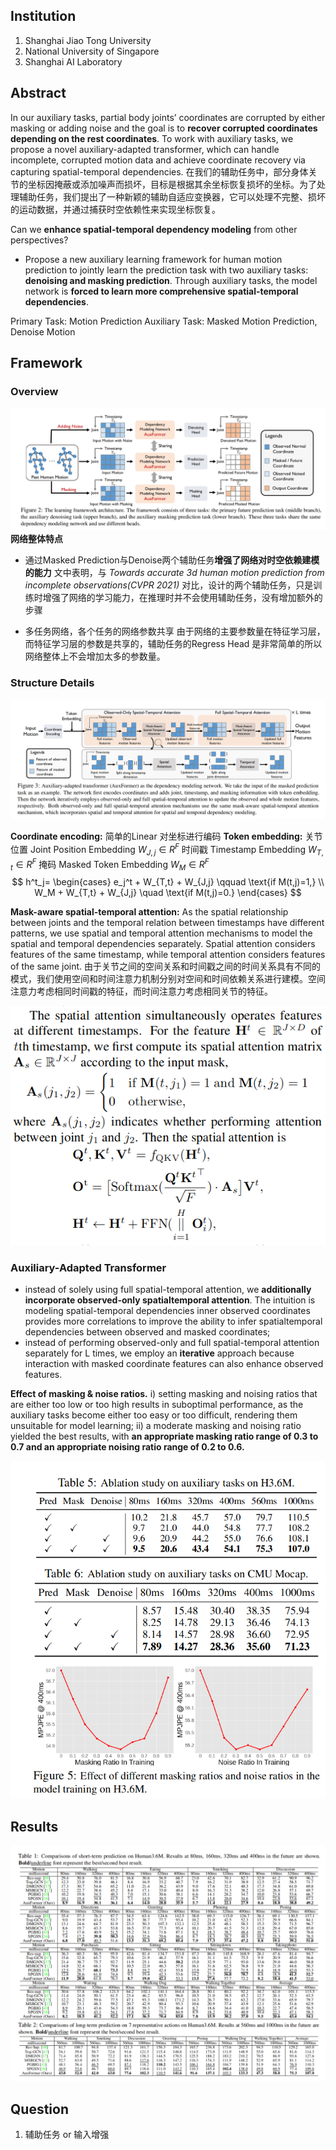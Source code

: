 ## Institution
1. Shanghai Jiao Tong University
2. National University of Singapore
3. Shanghai AI Laboratory
## Abstract
In our auxiliary tasks, partial body joints’ coordinates are corrupted by either masking or adding noise and the goal is to **recover corrupted coordinates depending on the rest coordinates**. To work with auxiliary tasks, we propose a novel auxiliary-adapted transformer, which can handle incomplete, corrupted motion data and achieve coordinate recovery via capturing spatial-temporal dependencies.
在我们的辅助任务中，部分身体关节的坐标因掩蔽或添加噪声而损坏，目标是根据其余坐标恢复损坏的坐标。为了处理辅助任务，我们提出了一种新颖的辅助自适应变换器，它可以处理不完整、损坏的运动数据，并通过捕获时空依赖性来实现坐标恢复。

Can we **enhance spatial-temporal dependency modeling** from other perspectives?
+ Propose a new auxiliary learning framework for human motion prediction to jointly learn the prediction task with two auxiliary tasks: **denoising and masking prediction**. Through auxiliary tasks, the model network is **forced to learn more comprehensive spatial-temporal dependencies**.

Primary Task: Motion Prediction
Auxiliary Task: Masked Motion Prediction, Denoise Motion

## Framework
### Overview
![Framework](./attachment/FrameWork20230824221334.png)
**网络整体特点**
+ 通过Masked Prediction与Denoise两个辅助任务**增强了网络对时空依赖建模的能力**
	文中表明，与 *Towards accurate 3d human motion prediction from incomplete observations(CVPR 2021)* 对比，设计的两个辅助任务，只是训练时增强了网络的学习能力，在推理时并不会使用辅助任务，没有增加额外的步骤

+ 多任务网络，各个任务的网络参数共享
	由于网络的主要参数量在特征学习层，而特征学习层的参数是共享的，辅助任务的Regress Head 是非常简单的所以网络整体上不会增加太多的参数量。

### Structure Details

![StructureDetails](./attachment/StructureDetails20230825184804.png)

**Coordinate encoding:** 简单的Linear 对坐标进行编码
**Token embedding:** 
关节位置    Joint Position Embedding  $W_{J,j} \in R^{F}$ 
时间戳      Timestamp Embedding     $W_{T,t} \in R^F$
掩码        Masked Token Embedding $W_M \in R^F$
$$
h^t_j=
\begin{cases}
e_j^t + W_{T,t} + W_{J,j} \qquad \text{if M(t,j)=1,}   \\
W_M + W_{T,t} + W_{J,j}  \quad \text{if M(t,j)=0.}
\end{cases}
$$

**Mask-aware spatial-temporal attention:**
As the spatial relationship between joints and the temporal relation between timestamps have different patterns, we use spatial and temporal attention mechanisms to model the spatial and temporal dependencies separately.
Spatial attention considers features of the same timestamp, while temporal attention considers features of the same joint.
由于关节之间的空间关系和时间戳之间的时间关系具有不同的模式，我们使用空间和时间注意力机制分别对空间和时间依赖关系进行建模。空间注意力考虑相同时间戳的特征，而时间注意力考虑相同关节的特征。

![AttentionFormula](./attachment/AttentionFormula20230825191651.png)

### Auxiliary-Adapted Transformer
+ instead of solely using full spatial-temporal attention, we **additionally incorporate observed-only spatialtemporal attention**. The intuition is modeling spatial-temporal dependencies inner observed coordinates provides more correlations to improve the ability to infer spatialtemporal dependencies between observed and masked coordinates; 
+ instead of performing observed-only and full spatial-temporal attention separately for L times, we employ an **iterative** approach because interaction with masked coordinate features can also enhance observed features.

**Effect of masking & noise ratios.** 
i) setting masking and noising ratios that are either too low or too high results in suboptimal performance, as the auxiliary tasks become either too easy or too difficult, rendering them unsuitable for model learning; 
ii) a moderate masking and noising ratio yielded the best results, with **an appropriate masking ratio range of 0.3 to 0.7 and an appropriate noising ratio range of 0.2 to 0.6.**

![Results20230825192217](./attachment/Results20230825192217.png)
## Results
![Results20230825192419](./attachment/Results20230825192419.png)

## Question
1. 辅助任务 or 输入增强
